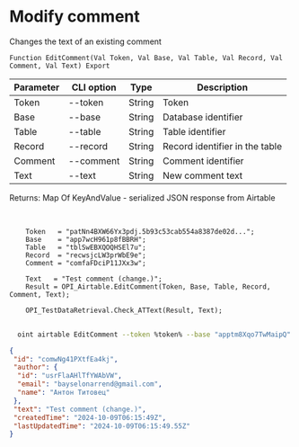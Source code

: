 ﻿---
sidebar_position: 3
---

# Modify comment
 Changes the text of an existing comment



`Function EditComment(Val Token, Val Base, Val Table, Val Record, Val Comment, Val Text) Export`

  | Parameter | CLI option | Type | Description |
  |-|-|-|-|
  | Token | --token | String | Token |
  | Base | --base | String | Database identifier |
  | Table | --table | String | Table identifier |
  | Record | --record | String | Record identifier in the table |
  | Comment | --comment | String | Comment identifier |
  | Text | --text | String | New comment text |

  
  Returns:  Map Of KeyAndValue - serialized JSON response from Airtable

<br/>




```bsl title="Code example"
    Token   = "patNn4BXW66Yx3pdj.5b93c53cab554a8387de02d...";
    Base    = "app7wcH961p8fBBRH";
    Table   = "tblSwEBXQOQHSEl7u";
    Record  = "recwsjcLW3prWbE9e";
    Comment = "comfaFDciP11JXx3w";

    Text   = "Test comment (change.)";
    Result = OPI_Airtable.EditComment(Token, Base, Table, Record, Comment, Text);

    OPI_TestDataRetrieval.Check_ATText(Result, Text);
```



```sh title="CLI command example"
    
  oint airtable EditComment --token %token% --base "apptm8Xqo7TwMaipQ" --table "tbl9G4jVoTJpxYwSY" --record "recV6DxeLQMBNJrUk" --comment "comL1oGEDJvIQlMs1" --text "Test comment (change.)"

```

```json title="Result"
{
 "id": "comwNg41PXtfEa4kj",
 "author": {
  "id": "usrFlaAHlTfYWAbVW",
  "email": "bayselonarrend@gmail.com",
  "name": "Антон Титовец"
 },
 "text": "Test comment (change.)",
 "createdTime": "2024-10-09T06:15:49Z",
 "lastUpdatedTime": "2024-10-09T06:15:49.55Z"
}
```
